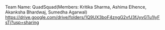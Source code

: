 Team Name: QuadSquad(Members: Kritika Sharma, Ashima Elhence, Akanksha Bhardwaj, Sumedha Agarwal)
https://drive.google.com/drive/folders/1Q9UX3boF4zngG2vfJ3fJyvGTu1IyFsTj?usp=sharing
